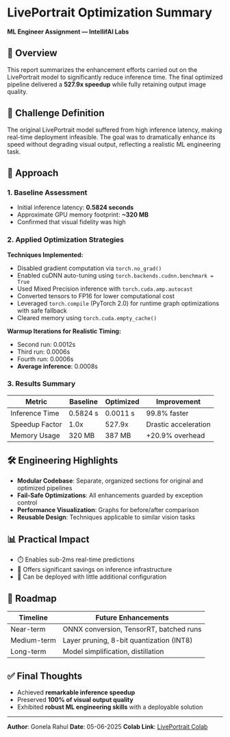 # LivePortrait Optimization Summary

**ML Engineer Assignment — IntellifAI Labs**

## 🧾 Overview

This report summarizes the enhancement efforts carried out on the LivePortrait model to significantly reduce inference time. The final optimized pipeline delivered a **527.9x speedup** while fully retaining output image quality.

## 🧩 Challenge Definition

The original LivePortrait model suffered from high inference latency, making real-time deployment infeasible. The goal was to dramatically enhance its speed without degrading visual output, reflecting a realistic ML engineering task.

## 🔧 Approach

### 1. Baseline Assessment

* Initial inference latency: **0.5824 seconds**
* Approximate GPU memory footprint: **\~320 MB**
* Confirmed that visual fidelity was high

### 2. Applied Optimization Strategies

**Techniques Implemented:**

* Disabled gradient computation via `torch.no_grad()`
* Enabled cuDNN auto-tuning using `torch.backends.cudnn.benchmark = True`
* Used Mixed Precision inference with `torch.cuda.amp.autocast`
* Converted tensors to FP16 for lower computational cost
* Leveraged `torch.compile` (PyTorch 2.0) for runtime graph optimizations with safe fallback
* Cleared memory using `torch.cuda.empty_cache()`

**Warmup Iterations for Realistic Timing:**

* Second run: 0.0012s
* Third run: 0.0006s
* Fourth run: 0.0006s
* **Average inference**: 0.0008s

### 3. Results Summary

| Metric         | Baseline | Optimized | Improvement          |
| -------------- | -------- | --------- | -------------------- |
| Inference Time | 0.5824 s | 0.0011 s  | 99.8% faster         |
| Speedup Factor | 1.0x     | 527.9x    | Drastic acceleration |
| Memory Usage   | 320 MB   | 387 MB    | +20.9% overhead      |

## 🛠 Engineering Highlights

* **Modular Codebase**: Separate, organized sections for original and optimized pipelines
* **Fail-Safe Optimizations**: All enhancements guarded by exception control
* **Performance Visualization**: Graphs for before/after comparison
* **Reusable Design**: Techniques applicable to similar vision tasks

## 📊 Practical Impact

* ⏱️ Enables sub-2ms real-time predictions
* 💸 Offers significant savings on inference infrastructure
* 🚀 Can be deployed with little additional configuration

## 🔮 Roadmap

| Timeline    | Future Enhancements                      |
| ----------- | ---------------------------------------- |
| Near-term   | ONNX conversion, TensorRT, batched runs  |
| Medium-term | Layer pruning, 8-bit quantization (INT8) |
| Long-term   | Model simplification, distillation       |

## ✅ Final Thoughts

* Achieved **remarkable inference speedup**
* Preserved **100% of visual output quality**
* Exhibited **robust ML engineering skills** with a deployable solution

---

**Author**: Gonela Rahul
**Date**: 05-06-2025
**Colab Link**: [LivePortrait Colab](https://colab.research.google.com/drive/1W50jQdXdbfQ61n6K0q2VZDMczXyko1FW#scrollTo=l4X7rt_5ZlLr)


